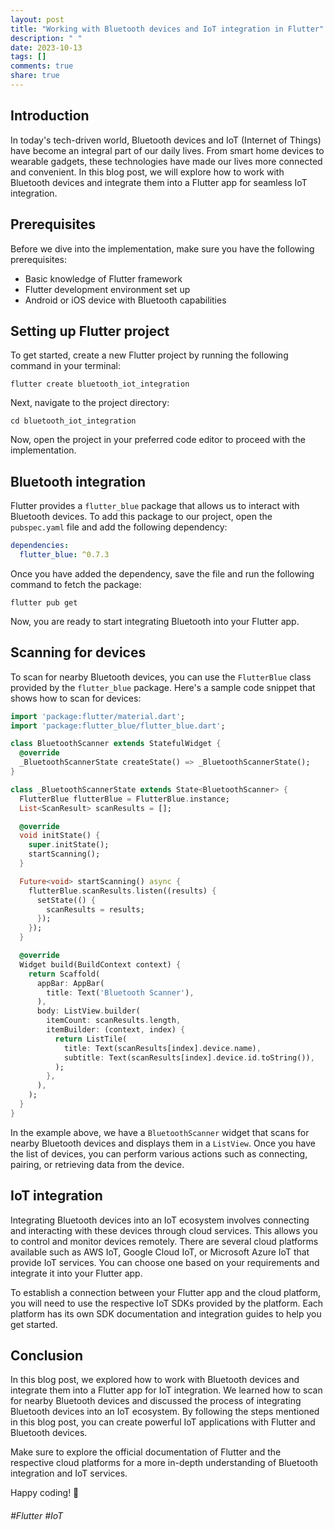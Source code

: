 ```yaml
---
layout: post
title: "Working with Bluetooth devices and IoT integration in Flutter"
description: " "
date: 2023-10-13
tags: []
comments: true
share: true
---
```


## Introduction
In today's tech-driven world, Bluetooth devices and IoT (Internet of Things) have become an integral part of our daily lives. From smart home devices to wearable gadgets, these technologies have made our lives more connected and convenient. In this blog post, we will explore how to work with Bluetooth devices and integrate them into a Flutter app for seamless IoT integration.

## Prerequisites
Before we dive into the implementation, make sure you have the following prerequisites:

- Basic knowledge of Flutter framework
- Flutter development environment set up
- Android or iOS device with Bluetooth capabilities

## Setting up Flutter project
To get started, create a new Flutter project by running the following command in your terminal:

```flutter create bluetooth_iot_integration```

Next, navigate to the project directory:

```cd bluetooth_iot_integration```

Now, open the project in your preferred code editor to proceed with the implementation.

## Bluetooth integration
Flutter provides a `flutter_blue` package that allows us to interact with Bluetooth devices. To add this package to our project, open the `pubspec.yaml` file and add the following dependency:

```yaml
dependencies:
  flutter_blue: ^0.7.3
```

Once you have added the dependency, save the file and run the following command to fetch the package:

```flutter pub get```

Now, you are ready to start integrating Bluetooth into your Flutter app.

## Scanning for devices
To scan for nearby Bluetooth devices, you can use the `FlutterBlue` class provided by the `flutter_blue` package. Here's a sample code snippet that shows how to scan for devices:

```dart
import 'package:flutter/material.dart';
import 'package:flutter_blue/flutter_blue.dart';

class BluetoothScanner extends StatefulWidget {
  @override
  _BluetoothScannerState createState() => _BluetoothScannerState();
}

class _BluetoothScannerState extends State<BluetoothScanner> {
  FlutterBlue flutterBlue = FlutterBlue.instance;
  List<ScanResult> scanResults = [];

  @override
  void initState() {
    super.initState();
    startScanning();
  }

  Future<void> startScanning() async {
    flutterBlue.scanResults.listen((results) {
      setState(() {
        scanResults = results;
      });
    });
  }

  @override
  Widget build(BuildContext context) {
    return Scaffold(
      appBar: AppBar(
        title: Text('Bluetooth Scanner'),
      ),
      body: ListView.builder(
        itemCount: scanResults.length,
        itemBuilder: (context, index) {
          return ListTile(
            title: Text(scanResults[index].device.name),
            subtitle: Text(scanResults[index].device.id.toString()),
          );
        },
      ),
    );
  }
}
```

In the example above, we have a `BluetoothScanner` widget that scans for nearby Bluetooth devices and displays them in a `ListView`. Once you have the list of devices, you can perform various actions such as connecting, pairing, or retrieving data from the device.

## IoT integration
Integrating Bluetooth devices into an IoT ecosystem involves connecting and interacting with these devices through cloud services. This allows you to control and monitor devices remotely. There are several cloud platforms available such as AWS IoT, Google Cloud IoT, or Microsoft Azure IoT that provide IoT services. You can choose one based on your requirements and integrate it into your Flutter app.

To establish a connection between your Flutter app and the cloud platform, you will need to use the respective IoT SDKs provided by the platform. Each platform has its own SDK documentation and integration guides to help you get started.

## Conclusion
In this blog post, we explored how to work with Bluetooth devices and integrate them into a Flutter app for IoT integration. We learned how to scan for nearby Bluetooth devices and discussed the process of integrating Bluetooth devices into an IoT ecosystem. By following the steps mentioned in this blog post, you can create powerful IoT applications with Flutter and Bluetooth devices.

Make sure to explore the official documentation of Flutter and the respective cloud platforms for a more in-depth understanding of Bluetooth integration and IoT services.

Happy coding! 🚀

###### #Flutter #IoT